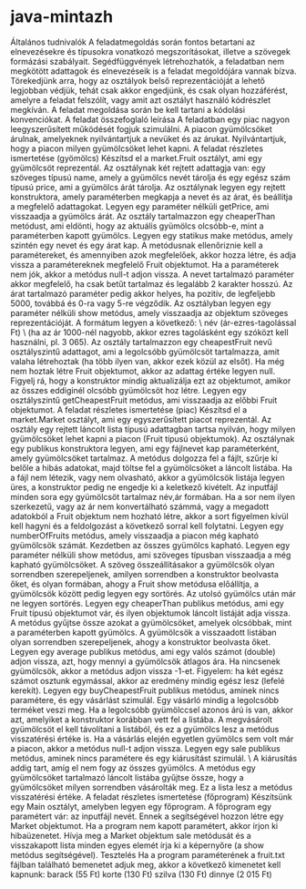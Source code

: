 # java-mintazh
Általános tudnivalók A feladatmegoldás során fontos betartani az elnevezésekre és típusokra vonatkozó megszorításokat, illetve a szövegek formázási szabályait. Segédfüggvények létrehozhatók, a feladatban nem megkötött adattagok és elnevezéseik is a feladat megoldójára vannak bízva. Törekedjünk arra, hogy az osztályok belső reprezentációját a lehető legjobban védjük, tehát csak akkor engedjünk, és csak olyan hozzáférést, amelyre a feladat felszólít, vagy amit azt osztályt használó kódrészlet megkíván. A feladat megoldása során be kell tartani a kódolási konvenciókat. A feladat összefoglaló leírása A feladatban egy piac nagyon leegyszerűsített működését fogjuk szimulálni. A piacon gyümölcsöket árulnak, amelyeknek nyilvántartjuk a nevüket és az árukat. Nyilvántartjuk, hogy a piacon milyen gyümölcsöket lehet kapni. A feladat részletes ismertetése (gyömölcs) Készítsd el a market.Fruit osztályt, ami egy gyümölcsöt reprezentál. Az osztálynak két rejtett adattagja van: egy szöveges típusú name, amely a gyümölcs nevét tárolja és egy egész szám típusú price, ami a gyümölcs árát tárolja. Az osztálynak legyen egy rejtett konstruktora, amely paraméterben megkapja a nevet és az árat, és beállítja a megfelelő adattagokat. Legyen egy paraméter nélküli getPrice, ami visszaadja a gyümölcs árát. Az osztály tartalmazzon egy cheaperThan metódust, ami eldönti, hogy az aktuális gyümölcs olcsóbb-e, mint a paraméterben kapott gyümölcs. Legyen egy statikus make metódus, amely szintén egy nevet és egy árat kap. A metódusnak ellenőriznie kell a paramétereket, és amennyiben azok megfelelőek, akkor hozza létre, és adja vissza a paramétereknek megfelelő Fruit objektumot. Ha a paraméterek nem jók, akkor a metódus null-t adjon vissza. A nevet tartalmazó paraméter akkor megfelelő, ha csak betűt tartalmaz és legalább 2 karakter hosszú. Az árat tartalmazó paraméter pedig akkor helyes, ha pozitív, de legfeljebb 5000, továbbá és 0-ra vagy 5-re végződik. Az osztályban legyen egy paraméter nélküli show metódus, amely visszaadja az objektum szöveges reprezentációját. A formátum legyen a következő: \ név (ár-ezres-tagolással Ft) \ (ha az ár 1000-nél nagyobb, akkor ezres tagolásként egy szóközt kell használni, pl. 3 065). Az osztály tartalmazzon egy cheapestFruit nevű osztályszintű adattagot, ami a legolcsóbb gyümölcsöt tartalmazza, amit valaha létrehoztak (ha több ilyen van, akkor ezek közül az elsőt). Ha még nem hoztak létre Fruit objektumot, akkor az adattag értéke legyen null. Figyelj rá, hogy a konstruktor mindig aktualizálja ezt az objektumot, amikor az összes eddiginél olcsóbb gyümölcsöt hoz létre. Legyen egy osztályszintű getCheapestFruit metódus, ami visszaadja az előbbi Fruit objektumot. A feladat részletes ismertetése (piac) Készítsd el a market.Market osztályt, ami egy egyszerűsített piacot reprezentál. Az osztály egy rejtett láncolt lista típusú adattagban tartsa nyilván, hogy milyen gyümölcsöket lehet kapni a piacon (Fruit típusú objektumok). Az osztálynak egy publikus konstruktora legyen, ami egy fájlnevet kap paraméterként, amely gyümölcsöket tartalmaz. A metódus dolgozza fel a fájlt, szűrje ki belőle a hibás adatokat, majd töltse fel a gyümölcsöket a láncolt listába. Ha a fájl nem létezik, vagy nem olvasható, akkor a gyümölcsök listája legyen üres, a konstruktor pedig ne engedje ki a keletkező kivételt. Az inputfájl minden sora egy gyümölcsöt tartalmaz név,ár formában. Ha a sor nem ilyen szerkezetű, vagy az ár nem konvertálható számmá, vagy a megadott adatokból a Fruit objektum nem hozható létre, akkor a sort figyelmen kívül kell hagyni és a feldolgozást a következő sorral kell folytatni. Legyen egy numberOfFruits metódus, amely visszaadja a piacon még kapható gyümölcsök számát. Kezdetben az összes gyümölcs kapható. Legyen egy paraméter nélküli show metódus, ami szöveges típusban visszaadja a még kapható gyümölcsöket. A szöveg összeállításakor a gyümölcsök olyan sorrendben szerepeljenek, amilyen sorrendben a konstruktor beolvasta őket, és olyan formában, ahogy a Fruit show metódusa előállítja, a gyümölcsök között pedig legyen egy sortörés. Az utolsó gyümölcs után már ne legyen sortörés. Legyen egy cheaperThan publikus metódus, ami egy Fruit típusú objektumot vár, és ilyen objektumok láncolt listáját adja vissza. A metódus gyűjtse össze azokat a gyümölcsöket, amelyek olcsóbbak, mint a paraméterben kapott gyümölcs. A gyümölcsök a visszaadott listában olyan sorrendben szerepeljenek, ahogy a konstruktor beolvasta őket. Legyen egy average publikus metódus, ami egy valós számot (double) adjon vissza, azt, hogy mennyi a gyümölcsök átlagos ára. Ha nincsenek gyümölcsök, akkor a metódus adjon vissza -1-et. Figyelem: ha két egész számot osztunk egymással, akkor az eredmény mindig egész lesz (lefelé kerekít). Legyen egy buyCheapestFruit publikus metódus, aminek nincs paramétere, és egy vásárlást szimulál. Egy vásárló mindig a legolcsóbb terméket veszi meg. Ha a legolcsóbb gyümölccsel azonos árú is van, akkor azt, amelyiket a konstruktor korábban vett fel a listába. A megvásárolt gyümölcsöt el kell távolítani a listából, és ez a gyümölcs lesz a metódus visszatérési értéke is. Ha a vásárlás elején egyetlen gyümölcs sem volt már a piacon, akkor a metódus null-t adjon vissza. Legyen egy sale publikus metódus, aminek nincs paramétere és egy kiárusítást szimulál. \ A kiárusítás addig tart, amíg el nem fogy az összes gyümölcs. A metódus egy gyümölcsöket tartalmazó láncolt listába gyűjtse össze, hogy a gyümölcsöket milyen sorrendben vásárolták meg. Ez a lista lesz a metódus visszatérési értéke. A feladat részletes ismertetése (főprogram) Készítsünk egy Main osztályt, amelyben legyen egy főprogram. A főprogram egy paramétert vár: az inputfájl nevét. Ennek a segítségével hozzon létre egy Market objektumot. Ha a program nem kapott paramétert, akkor írjon ki hibaüzenetet. Hívja meg a Market objektum sale metódusát és a visszakapott lista minden egyes elemét írja ki a képernyőre (a show metódus segítségével). Tesztelés Ha a program paraméterének a fruit.txt fájlban található bemenetet adjuk meg, akkor a következő kimenetet kell kapnunk:  barack (55 Ft) korte (130 Ft) szilva (130 Ft) dinnye (2 015 Ft)

